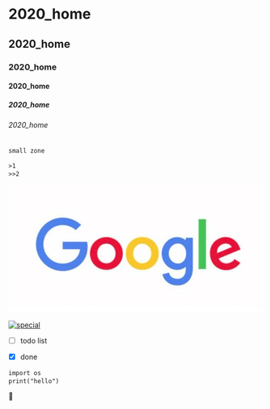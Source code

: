 # 2020_home
## 2020_home
### 2020_home
#### 2020_home
##### 2020_home
###### 2020_home

`small zone`

```big zone
>1
>>2
```
![NKFUST](Googlelogo2015sd.jpg "google")

[![special](https://img.youtube.com/vi/bCB_nIdN86s/0.jpg)](https://www.youtube.com/watch?v=bCB_nIdN86s "Everything Is AWESOME")

- [ ] todo list
- [x] done


 ```python=
import os
print("hello")
```

:grimacing:
